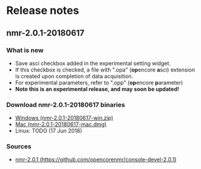 # Release notes

## nmr-2.0.1-20180617
### What is new
- Save asci checkbox added in the experimental setting widget.
- If this checkbox is checked, a file with ".opa" (**op**encore **a**sci) extension is created upon completion of data acquisition.
- For experimental parameters, refer to ".opp" (**op**encore **p**arameter)
- **Note this is an experimental release, and may soon be updated!**

### Download nmr-2.0.1-20180617 binaries
- [Windows (nmr-2.0.1-20180617-win.zip)](nmr-2.0.1-20180617-win.zip)
- [Mac (nmr-2.0.1-20180617-mac.dmg)](nmr-2.0.1-20180617-mac.dmg)
- Linux: TODO (17 Jun 2018)

### Sources
- [nmr-2.0.1 (https://github.com/opencorenmr/console-devel-2.0.1)](https://github.com/opencorenmr/console-devel-2.0.1)
